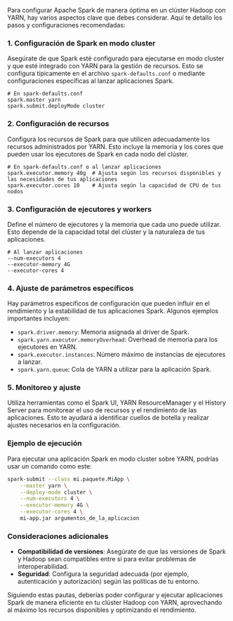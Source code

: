 Para configurar Apache Spark de manera óptima en un clúster Hadoop con YARN, hay varios aspectos clave que debes considerar. Aquí te detallo los pasos y configuraciones recomendadas:

### 1. Configuración de Spark en modo cluster

Asegúrate de que Spark esté configurado para ejecutarse en modo cluster y que esté integrado con YARN para la gestión de recursos. Esto se configura típicamente en el archivo `spark-defaults.conf` o mediante configuraciones específicas al lanzar aplicaciones Spark.

```properties
# En spark-defaults.conf
spark.master yarn
spark.submit.deployMode cluster
```

### 2. Configuración de recursos

Configura los recursos de Spark para que utilicen adecuadamente los recursos administrados por YARN. Esto incluye la memoria y los cores que pueden usar los ejecutores de Spark en cada nodo del clúster.

```properties
# En spark-defaults.conf o al lanzar aplicaciones
spark.executor.memory 40g  # Ajusta según los recursos disponibles y las necesidades de tus aplicaciones
spark.executor.cores 10    # Ajusta según la capacidad de CPU de tus nodos
```

### 3. Configuración de ejecutores y workers

Define el número de ejecutores y la memoria que cada uno puede utilizar. Esto depende de la capacidad total del clúster y la naturaleza de tus aplicaciones.

```properties
# Al lanzar aplicaciones
--num-executors 4
--executor-memory 4G
--executor-cores 4
```

### 4. Ajuste de parámetros específicos

Hay parámetros específicos de configuración que pueden influir en el rendimiento y la estabilidad de tus aplicaciones Spark. Algunos ejemplos importantes incluyen:

- `spark.driver.memory`: Memoria asignada al driver de Spark.
- `spark.yarn.executor.memoryOverhead`: Overhead de memoria para los ejecutores en YARN.
- `spark.executor.instances`: Número máximo de instancias de ejecutores a lanzar.
- `spark.yarn.queue`: Cola de YARN a utilizar para la aplicación Spark.

### 5. Monitoreo y ajuste

Utiliza herramientas como el Spark UI, YARN ResourceManager y el History Server para monitorear el uso de recursos y el rendimiento de las aplicaciones. Esto te ayudará a identificar cuellos de botella y realizar ajustes necesarios en la configuración.

### Ejemplo de ejecución

Para ejecutar una aplicación Spark en modo cluster sobre YARN, podrías usar un comando como este:

```bash
spark-submit --class mi.paquete.MiApp \
    --master yarn \
    --deploy-mode cluster \
    --num-executors 4 \
    --executor-memory 4G \
    --executor-cores 4 \
    mi-app.jar argumentos_de_la_aplicacion
```

### Consideraciones adicionales

- **Compatibilidad de versiones**: Asegúrate de que las versiones de Spark y Hadoop sean compatibles entre sí para evitar problemas de interoperabilidad.
- **Seguridad**: Configura la seguridad adecuada (por ejemplo, autenticación y autorización) según las políticas de tu entorno.

Siguiendo estas pautas, deberías poder configurar y ejecutar aplicaciones Spark de manera eficiente en tu clúster Hadoop con YARN, aprovechando al máximo los recursos disponibles y optimizando el rendimiento.